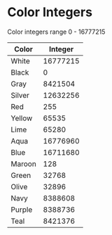 # Color Integers

Color integers range 0 - 16777215 

| Color   | Integer    |
| ------- | ---------- |
| White   | 16777215   |
| Black   | 0          |
| Gray    | 8421504    |
| Silver  | 12632256   |
| Red     | 255        |
| Yellow  | 65535      |
| Lime    | 65280      |
| Aqua    | 16776960   |
| Blue    | 16711680   |
| Maroon  | 128        |
| Green   | 32768      |
| Olive   | 32896      |
| Navy    | 8388608    |
| Purple  | 8388736    |
| Teal    | 8421376    |
